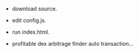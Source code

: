 + download source.
+ edit config.js.
+ run index.html.

+ profitable dex arbitrage finder auto transaction...
